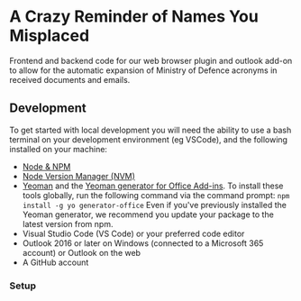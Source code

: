 # A Crazy Reminder of Names You Misplaced

Frontend and backend code for our web browser plugin and outlook add-on to allow for the automatic expansion of Ministry of Defence acronyms in received documents and emails.

## Development

To get started with local development you will need the ability to use a bash terminal on your development environment (eg VSCode), and the following installed on your machine:

- [Node & NPM](https://nodejs.org/en/)
- [Node Version Manager (NVM)](https://github.com/nvm-sh/nvm)
- [Yeoman](https://github.com/yeoman/yo) and the [Yeoman generator for Office Add-ins](https://learn.microsoft.com/en-us/office/dev/add-ins/develop/yeoman-generator-overview). To install these tools globally, run the following command via the command prompt:
`npm install -g yo generator-office`
Even if you've previously installed the Yeoman generator, we recommend you update your package to the latest version from npm.
- Visual Studio Code (VS Code) or your preferred code editor
- Outlook 2016 or later on Windows (connected to a Microsoft 365 account) or Outlook on the web
- A GitHub account

### Setup
